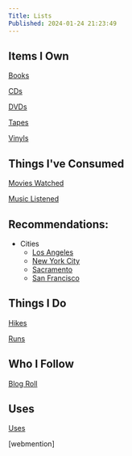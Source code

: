 ```yaml
---
Title: Lists
Published: 2024-01-24 21:23:49
---
```

## Items I Own
[Books](books)

[CDs](cds)

[DVDs](dvds)

[Tapes](tapes)

[Vinyls](vinyls)

## Things I've Consumed

[Movies Watched](movies-watched)

[Music Listened](music-listened)

## Recommendations:
* Cities
  * [Los Angeles](la-recs)
  * [New York City](nyc-recs)
  * [Sacramento](sacramento-recs)
  * [San Francisco](sf-recs)
 

## Things I Do
[Hikes](hikes)

[Runs](runs)

## Who I Follow
[Blog Roll](/blog/roll)

## Uses
[Uses](/uses)

[webmention]

